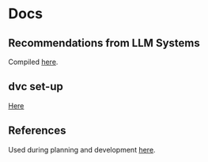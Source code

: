 # Docs

## Recommendations from LLM Systems
Compiled [here](Arch_Recom_from_LLMs.md).

## dvc set-up
[Here](dvc_setup.md)

## References
Used during planning and development [here](References.md).
